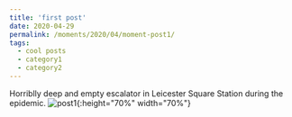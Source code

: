 ```yaml
---
title: 'first post'
date: 2020-04-29
permalink: /moments/2020/04/moment-post1/
tags:
  - cool posts
  - category1
  - category2
---
```


Horriblly deep and empty escalator in Leicester Square Station during the epidemic.
![post1](https://yuezhu71.github.io/personal-website/images/moments-pics/moment-pic3.jpg){:height="70%" width="70%"}
